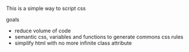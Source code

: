 
This is a simple way to script css

goals
- reduce volume of code
- semantic css, variables and functions to generate commons css rules
- simplify html with no more infinite class attribute
